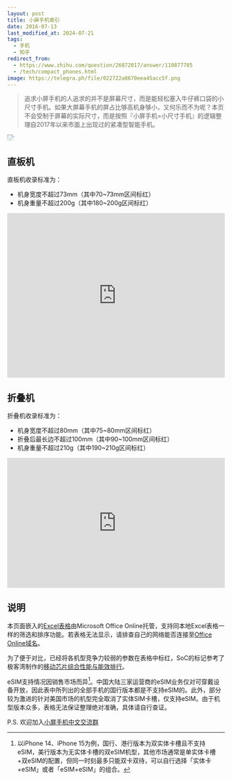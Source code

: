 ```yaml
---
layout: post
title: 小屏手机索引
date: 2016-07-13
last_modified_at: 2024-07-21
tags:
  - 手机
  - 知乎
redirect_from:
  - https://www.zhihu.com/question/26872017/answer/110877785
  - /tech/compact_phones.html
image: https://telegra.ph/file/022722a8670eea45acc5f.png
---
```

> 追求小屏手机的人追求的并不是屏幕尺寸，而是能轻松塞入牛仔裤口袋的小尺寸手机。如果大屏幕手机的屏占比够高机身够小，又何乐而不为呢？本页不会受制于屏幕的实际尺寸，而是按照『小屏手机=小尺寸手机』的逻辑整理自2017年以来市面上出现过的紧凑型智能手机。

<img src="https://telegra.ph/file/022722a8670eea45acc5f.png"  style="max-width: 320px; max-height: 320px; mask: linear-gradient(black,transparent);">

## 直板机

直板机收录标准为：

- 机身宽度不超过73mm（其中70~73mm区间标红）
- 机身重量不超过200g（其中180~200g区间标红）

<iframe width="100%" height="380" frameborder="0" scrolling="no" src="https://onedrive.live.com/embed?resid=4AAEB7B8AF6F1FCF%21168081&authkey=%21ACVeUksqMDriC9k&em=2&Item=%E8%A1%A81&wdHideGridlines=True&wdInConfigurator=True&wdInConfigurator=True"></iframe>

## 折叠机

折叠机收录标准为：

- 机身宽度不超过80mm（其中75~80mm区间标红）
- 折叠后最长边不超过100mm（其中90~100mm区间标红）
- 机身重量不超过210g（其中190~210g区间标红）

<iframe width="100%" height="300" frameborder="0" scrolling="no" src="https://onedrive.live.com/embed?resid=4AAEB7B8AF6F1FCF%21168081&authkey=%21ACVeUksqMDriC9k&em=2&Item=%E8%A1%A82&wdHideGridlines=True&wdInConfigurator=True&wdInConfigurator=True"></iframe>

## 说明

本页面嵌入的[Excel表格](https://1drv.ms/x/s!As8fb6-4t65KiqEReU3ZnjF2JWmGsw)由Microsoft Office Online托管，支持同本地Excel表格一样的筛选和排序功能。若表格无法显示，请排查自己的网络能否连接至[Office Online域名](https://learn.microsoft.com/zh-cn/microsoft-365/enterprise/urls-and-ip-address-ranges?view=o365-worldwide&redirectSourcePath=%252farticle%252f8548a211-3fe7-47cb-abb1-355ea5aa88a2#microsoft-365-common-and-office-online)。

为了便于对比，已经将各机型竞争力较弱的参数在表格中标红，SoC的标记参考了极客湾制作的[移动芯片综合性能与能效排行](https://www.socpk.com/)。

eSIM支持情况因销售市场而异[^esim]。中国大陆三家运营商的eSIM业务仅对可穿戴设备开放，因此表中所列出的全部手机的国行版本都是不支持eSIM的。此外，部分较为激进的针对美国市场的机型完全取消了实体SIM卡槽，仅支持eSIM。由于机型版本众多，表格无法保证整理绝对准确，具体请自行查证。

[^esim]: 以iPhone 14、iPhone 15为例，国行、港行版本为双实体卡槽且不支持eSIM，美行版本为无实体卡槽的双eSIM机型，其他市场通常是单实体卡槽+双eSIM的配置，但同一时刻最多只能双卡双待，可以自行选择「实体卡+eSIM」或者「eSIM+eSIM」的组合。

P.S. 欢迎加入[小屏手机中文交流群](https://t.me/compact_phones)